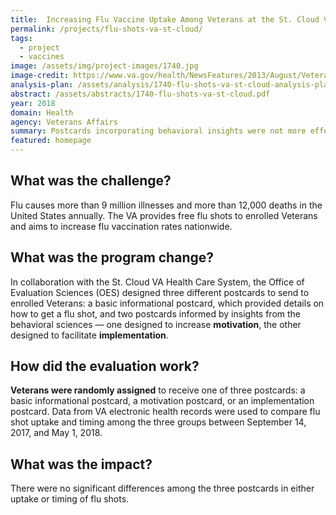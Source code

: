 ```yaml
---
title:  Increasing Flu Vaccine Uptake Among Veterans at the St. Cloud VA
permalink: /projects/flu-shots-va-st-cloud/
tags:
  - project
  - vaccines
image: /assets/img/project-images/1740.jpg
image-credit: https://www.va.gov/health/NewsFeatures/2013/August/Veterans-Are-Your-Immunizations-Current.asp
analysis-plan: /assets/analysis/1740-flu-shots-va-st-cloud-analysis-plan.pdf
abstract: /assets/abstracts/1740-flu-shots-va-st-cloud.pdf
year: 2018
domain: Health
agency: Veterans Affairs
summary: Postcards incorporating behavioral insights were not more effective than a basic informational postcard.
featured: homepage
---
```

## What was the challenge?

Flu causes more than 9 million illnesses and more than 12,000 deaths in the United States annually. The VA provides free flu shots to enrolled Veterans and aims to increase flu vaccination rates nationwide.

## What was the program change?

In collaboration with the St. Cloud VA Health Care System, the Office of Evaluation Sciences (OES) designed three different postcards to send to enrolled Veterans: a basic informational postcard, which provided details on how to get a flu shot, and two postcards informed by insights from the behavioral sciences — one designed to increase <b>motivation</b>, the other designed to facilitate <b>implementation</b>.

## How did the evaluation work?

<b>Veterans were randomly assigned</b> to receive one of three postcards: a basic informational postcard, a motivation postcard, or an implementation postcard. Data from VA electronic health records were used to compare flu shot uptake and timing among the three groups between September 14, 2017, and May 1, 2018.

## What was the impact?

There were no significant differences among the three postcards in either uptake or timing of flu shots.
